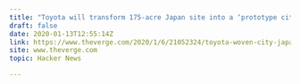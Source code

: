 ```yaml
---
title: "Toyota will transform 175-acre Japan site into a ‘prototype city of the future’"
draft: false
date: 2020-01-13T12:55:14Z
link: https://www.theverge.com/2020/1/6/21052324/toyota-woven-city-japan-bjarke-ingels-ces-2020?utm_medium=RSS&utm_source=hune
site: www.theverge.com
topic: Hacker News  

---
```

